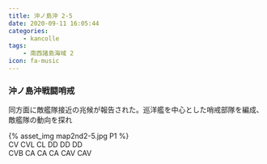 ```yaml
---
title: 沖ノ島沖 2-5
date: 2020-09-11 16:05:44
categories:
    - kancolle
tags:
    - 南西諸島海域 2
icon: fa-music
---
```


### 沖ノ島沖戦闘哨戒
同方面に敵艦隊接近の兆候が報告された。巡洋艦を中心とした哨戒部隊を編成、敵艦隊の動向を探れ

<!-- <div style="width: 100%;padding-bottom: 59%;position: relative;">
    <div
        style="position: absolute;left: 0;top: 0;width: 100%;height: 100%;background-repeat: no-repeat;background-image: url('./05_image.png');background-position: 100% 0px;background-size: 200%;">
        <div
            style="position: relative;left: 0;top: 0;width: 100%;height: 100%;background-repeat: no-repeat;background-image: url('./05_image.png');background-position: 0px 0px;background-size:200%;z-index: 2;">
        </div>
    </div>
</div> -->

{% asset_img map2nd2-5.jpg P1 %}
<br>
CV CVL CL DD DD DD
<br>
CVB CA CA CA CAV CAV